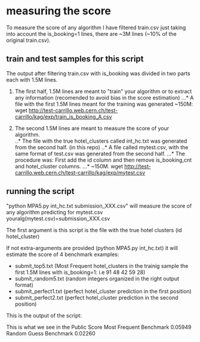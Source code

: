 # measuring the score

To measure the score of any algorithm I have filtered train.csv just taking into account the is_booking=1 lines, there are ~3M lines (~10% of the original train.csv). 

## train and test samples for this script

The output after filtering train.csv with is_booking was divided in two parts each with 1.5M lines.

1. The first half, 1.5M lines are meant to "train" your algorithm or to extract any information (recomended to avoid bias in the score estimation) 
...* A file with the first 1.5M lines meant for the training was generated ~150M: wget http://test-carrillo.web.cern.ch/test-carrillo/kag/exp/train_is_booking_A.csv

2. The second 1.5M lines are meant to measure the score of your algorithm.  
..* The file with the true hotel_clusters called int_hc.txt was generated from the second half. (in this repo)
..* A file called mytest.csv, with the same format of test.csv was generated from the second half. 
...* The procedure was: First add the id column and then remove is_booking,cnt and hotel_cluster columns. 
...* ~150M. wget http://test-carrillo.web.cern.ch/test-carrillo/kag/exp/mytest.csv

## running the script 
"python MPA5.py int_hc.txt submission_XXX.csv" will measure the score of any algorithm predicting for mytest.csv youralg(mytest.csv)=submission_XXX.csv
 
The first argument is this script is the file with the true hotel clusters (id hotel_cluster)

If not extra-arguments are provided (python MPA5.py int_hc.txt) it will estimate the score of 4 benchmark examples:

- submit_top5.txt (Most Frequent hotel_clusters in the trainig sample the first 1.5M lines with is_booking=1: i.e 91 48 42 59 28)
- submit_random5.txt (random integers organized in the right output format)
- submit_perfect1.txt (perfect hotel_cluster prediction in the first position)
- submit_perfect2.txt (perfect hotel_cluster prediction in the second position)

This is the output of the script:
<html>
<script>
python MPA5.py int_hc.txt 
true file:int_hc.txt
Benchmarks:
for Top 5: 0.0725446999999
for Random: 0.0224846777778
for Perfect1: 1.0
for Perfect2: 0.5
</script>
</html>

This is what we see in the Public Score
Most Frequent Benchmark	0.05949
Random Guess Benchmark	0.02260